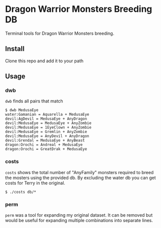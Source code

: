 Dragon Warrior Monsters Breeding DB
===================================
Terminal tools for Dragon Warrior Monsters breeding.
## Install
Clone this repo and add it to your path
## Usage
### dwb
`dwb` finds all pairs that match
```
$ dwb MedusaEye
water:Gamanian = Aquarella + MedusaEye
devil:AgDevil = MedusaEye + AnyDragon
devil:MedusaEye = MedusaEye + AnyZombie
devil:MedusaEye = 1EyeClown + AnyZombie
devil:MedusaEye = Gremlin + AnyZombie
devil:MedusaEye = AnyDevil + AnyDragon
devil:Grendal = MedusaEye + AnyBeast
dragon:Orochi = Andreal + MedusaEye
dragon:Orochi = GreatDrak + MedusaEye
```
### costs
`costs` shows the total number of "AnyFamily" monsters required to breed the mosters using the provided db.
By excluding the water db you can get costs for Terry in the original.
```
$ ./costs db/*
```
### perm
`perm` was a tool for expanding my original dataset.
It can be removed but would be useful for expanding multiple combinations into separate lines.
